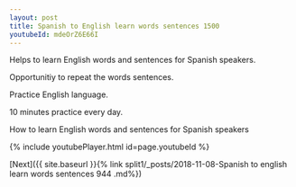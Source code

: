 ```yaml
---
layout: post
title: Spanish to English learn words sentences 1500 
youtubeId: mdeOrZ6E66I
---
```

 
 
Helps to learn English words and sentences for Spanish speakers.

Opportunitiy to repeat the words sentences. 

Practice English language. 
 
10 minutes practice every day. 
 
How to learn English words and sentences for Spanish speakers 
 
{% include youtubePlayer.html id=page.youtubeId %}
 
 
[Next]({{ site.baseurl }}{% link  split1/_posts/2018-11-08-Spanish to english learn words sentences 944 .md%})
 
